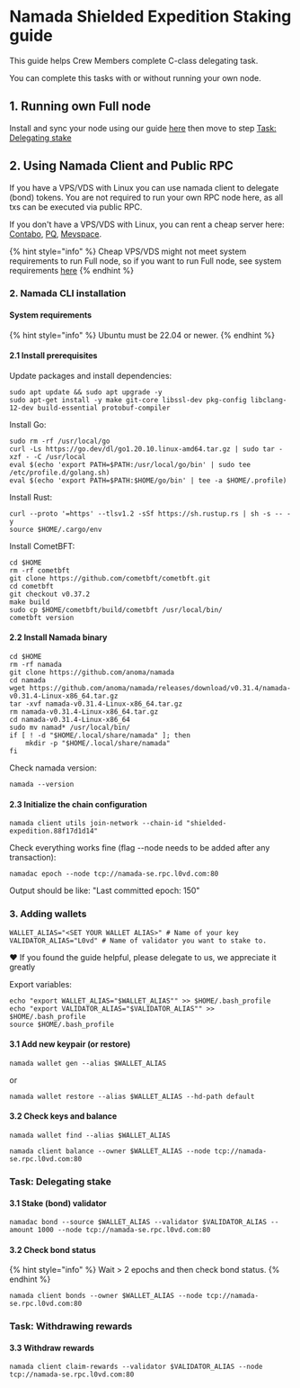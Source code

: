 # Namada Shielded Expedition Staking guide

This guide helps Crew Members complete C-class delegating task.

You can complete this tasks with or without running your own node.

## 1. Running own Full node

Install and sync your node using our guide [here](/testnets/namada-se/installation-guide#full-node-setup) then move to step [Task: Delegating stake](/testnets/namada-se/staking-guide#task-delegating-stake)

## 2. Using Namada Client and Public RPC

If you have a VPS/VDS with Linux you can use namada client to delegate (bond) tokens. You are not required to run your own RPC node here, as all txs can be executed via public RPC.

If you don't have a VPS/VDS with Linux, you can rent a cheap server here: [Contabo](https://contabo.com/en/), [PQ](https://pq.hosting/), [Mevspace](https://mevspace.com/ru/vps).

{% hint style="info" %} Cheap VPS/VDS might not meet system requirements to run Full node, so if you want to run Full node, see system requirements [here](https://docs.namada.net/operators/hardware)  {% endhint %}

### 2. Namada CLI installation

#### System requirements

{% hint style="info" %} Ubuntu must be 22.04 or newer. {% endhint %}

#### 2.1 Install prerequisites


Update packages and install dependencies:

```
sudo apt update && sudo apt upgrade -y
sudo apt-get install -y make git-core libssl-dev pkg-config libclang-12-dev build-essential protobuf-compiler
```

Install Go:

```
sudo rm -rf /usr/local/go
curl -Ls https://go.dev/dl/go1.20.10.linux-amd64.tar.gz | sudo tar -xzf - -C /usr/local
eval $(echo 'export PATH=$PATH:/usr/local/go/bin' | sudo tee /etc/profile.d/golang.sh)
eval $(echo 'export PATH=$PATH:$HOME/go/bin' | tee -a $HOME/.profile)
```

Install Rust:

```
curl --proto '=https' --tlsv1.2 -sSf https://sh.rustup.rs | sh -s -- -y
source $HOME/.cargo/env
```

Install CometBFT:

```
cd $HOME
rm -rf cometbft
git clone https://github.com/cometbft/cometbft.git
cd cometbft
git checkout v0.37.2
make build
sudo cp $HOME/cometbft/build/cometbft /usr/local/bin/
cometbft version
```

#### 2.2 Install Namada binary

```
cd $HOME
rm -rf namada
git clone https://github.com/anoma/namada
cd namada
wget https://github.com/anoma/namada/releases/download/v0.31.4/namada-v0.31.4-Linux-x86_64.tar.gz
tar -xvf namada-v0.31.4-Linux-x86_64.tar.gz
rm namada-v0.31.4-Linux-x86_64.tar.gz
cd namada-v0.31.4-Linux-x86_64
sudo mv namad* /usr/local/bin/
if [ ! -d "$HOME/.local/share/namada" ]; then
    mkdir -p "$HOME/.local/share/namada"
fi
```

Check namada version:

```
namada --version
```

#### 2.3 Initialize the chain configuration 

```
namada client utils join-network --chain-id "shielded-expedition.88f17d1d14"
```

Check everything works fine 
(flag --node needs to be added after any transaction):

```
namadac epoch --node tcp://namada-se.rpc.l0vd.com:80
```

Output should be like: "Last committed epoch: 150"

### 3. Adding wallets 

```
WALLET_ALIAS="<SET YOUR WALLET ALIAS>" # Name of your key
VALIDATOR_ALIAS="L0vd" # Name of validator you want to stake to.
```
:heart: If you found the guide helpful, please delegate to us, we appreciate it greatly

Export variables:
```
echo "export WALLET_ALIAS="$WALLET_ALIAS"" >> $HOME/.bash_profile
echo "export VALIDATOR_ALIAS="$VALIDATOR_ALIAS"" >> $HOME/.bash_profile
source $HOME/.bash_profile
```

#### 3.1 Add new keypair (or restore)

```
namada wallet gen --alias $WALLET_ALIAS
```

or

```
namada wallet restore --alias $WALLET_ALIAS --hd-path default
```

#### 3.2 Check keys and balance

```
namada wallet find --alias $WALLET_ALIAS
```

```
namada client balance --owner $WALLET_ALIAS --node tcp://namada-se.rpc.l0vd.com:80
```

### Task: Delegating stake 

#### 3.1 Stake (bond) validator

```
namadac bond --source $WALLET_ALIAS --validator $VALIDATOR_ALIAS --amount 1000 --node tcp://namada-se.rpc.l0vd.com:80
```

#### 3.2 Check bond status

{% hint style="info" %} Wait > 2 epochs and then check bond status. {% endhint %}

```
namada client bonds --owner $WALLET_ALIAS --node tcp://namada-se.rpc.l0vd.com:80
```

### Task: Withdrawing rewards
#### 3.3 Withdraw rewards

```
namada client claim-rewards --validator $VALIDATOR_ALIAS --node tcp://namada-se.rpc.l0vd.com:80
```
